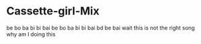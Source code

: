 # Cassette-girl-Mix
 be bo ba bi bi bai be bo ba bi bi bai bd be bai wait this is not the right song why am I doing this
